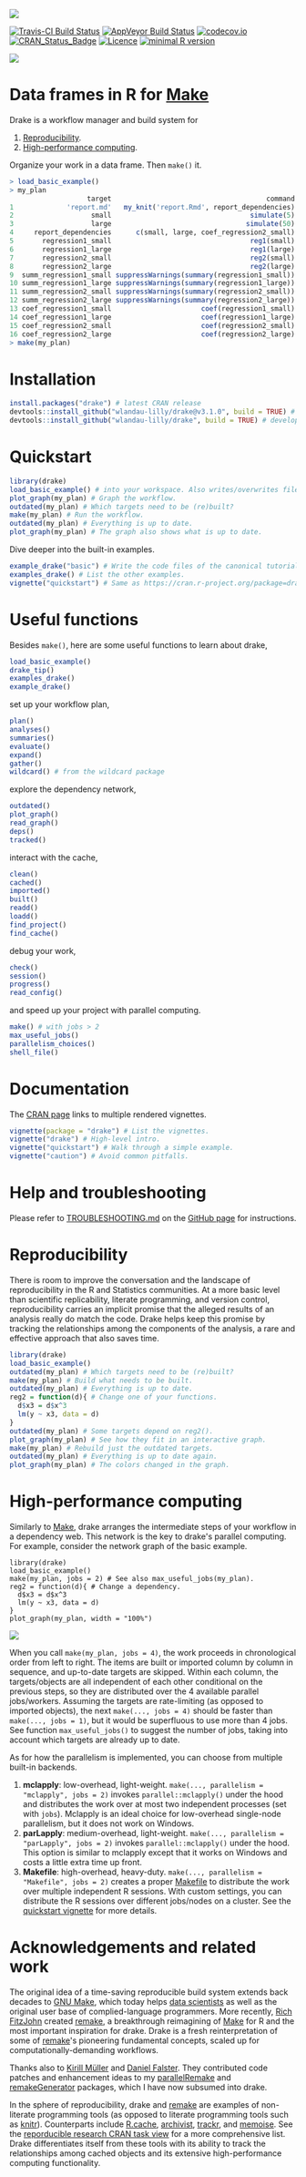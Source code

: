 ![](raster/logo.png)

[![Travis-CI Build Status](https://travis-ci.org/wlandau-lilly/drake.svg?branch=master)](https://travis-ci.org/wlandau-lilly/drake)
[![AppVeyor Build Status](https://ci.appveyor.com/api/projects/status/github/wlandau-lilly/drake?branch=master&svg=true)](https://ci.appveyor.com/project/wlandau-lilly/drake)
[![codecov.io](https://codecov.io/github/wlandau-lilly/drake/coverage.svg?branch=master)](https://codecov.io/github/wlandau-lilly/drake?branch=master)
[![CRAN_Status_Badge](http://www.r-pkg.org/badges/version/drake)](http://cran.r-project.org/package=drake)
[![Licence](https://img.shields.io/badge/licence-GPL--3-blue.svg)](https://www.gnu.org/licenses/gpl-3.0.en.html)
[![minimal R version](https://img.shields.io/badge/R%3E%3D-3.2.0-6666ff.svg)](https://cran.r-project.org/)

![](raster/demo.gif)

# Data frames in R for [Make](http://kbroman.org/minimal_make/)

Drake is a workflow manager and build system for

1. [Reproducibility](https://CRAN.R-project.org/view=ReproducibleResearch).
2. [High-performance computing](https://CRAN.R-project.org/view=HighPerformanceComputing).

Organize your work in a data frame. Then `make()` it.

```r
> load_basic_example()
> my_plan
                   target                                      command
1             'report.md'   my_knit('report.Rmd', report_dependencies)
2                   small                                  simulate(5)
3                   large                                 simulate(50)
4     report_dependencies      c(small, large, coef_regression2_small)
5       regression1_small                                  reg1(small)
6       regression1_large                                  reg1(large)
7       regression2_small                                  reg2(small)
8       regression2_large                                  reg2(large)
9  summ_regression1_small suppressWarnings(summary(regression1_small))
10 summ_regression1_large suppressWarnings(summary(regression1_large))
11 summ_regression2_small suppressWarnings(summary(regression2_small))
12 summ_regression2_large suppressWarnings(summary(regression2_large))
13 coef_regression1_small                      coef(regression1_small)
14 coef_regression1_large                      coef(regression1_large)
15 coef_regression2_small                      coef(regression2_small)
16 coef_regression2_large                      coef(regression2_large)
> make(my_plan)
```

# Installation

```r
install.packages("drake") # latest CRAN release
devtools::install_github("wlandau-lilly/drake@v3.1.0", build = TRUE) # latest GitHub release
devtools::install_github("wlandau-lilly/drake", build = TRUE) # development version
```

# Quickstart

```r
library(drake)
load_basic_example() # into your workspace. Also writes/overwrites file report.Rmd.
plot_graph(my_plan) # Graph the workflow.
outdated(my_plan) # Which targets need to be (re)built?
make(my_plan) # Run the workflow.
outdated(my_plan) # Everything is up to date.
plot_graph(my_plan) # The graph also shows what is up to date.
```

Dive deeper into the built-in examples.

```r
example_drake("basic") # Write the code files of the canonical tutorial.
examples_drake() # List the other examples.
vignette("quickstart") # Same as https://cran.r-project.org/package=drake/vignettes/quickstart.html
```

# Useful functions

Besides `make()`, here are some useful functions to learn about drake,

```r
load_basic_example()
drake_tip()
examples_drake()
example_drake()
```

set up your workflow plan,

```r
plan()
analyses()
summaries()
evaluate()
expand()
gather()
wildcard() # from the wildcard package
```

explore the dependency network,
```r
outdated()
plot_graph()
read_graph()
deps()
tracked()
```

interact with the cache,
```r
clean()
cached()
imported()
built()
readd()
loadd()
find_project()
find_cache()
```

debug your work,
```r
check()
session()
progress()
read_config()
```

and speed up your project with parallel computing.

```r
make() # with jobs > 2
max_useful_jobs()
parallelism_choices()
shell_file()
```

# Documentation

The [CRAN page](https://CRAN.R-project.org/package=drake) links to multiple rendered vignettes.

```r
vignette(package = "drake") # List the vignettes.
vignette("drake") # High-level intro.
vignette("quickstart") # Walk through a simple example.
vignette("caution") # Avoid common pitfalls.
```

# Help and troubleshooting

Please refer to [TROUBLESHOOTING.md](https://github.com/wlandau-lilly/drake/blob/master/TROUBLESHOOTING.md) on the [GitHub page](https://github.com/wlandau-lilly/drake) for instructions.

# Reproducibility 

There is room to improve the conversation and the landscape of reproducibility in the R and Statistics communities. At a more basic level than scientific replicability, literate programming, and version control, reproducibility carries an implicit promise that the alleged results of an analysis really do match the code. Drake helps keep this promise by tracking the relationships among the components of the analysis, a rare and effective approach that also saves time. 

```r
library(drake)
load_basic_example()
outdated(my_plan) # Which targets need to be (re)built?
make(my_plan) # Build what needs to be built.
outdated(my_plan) # Everything is up to date.
reg2 = function(d){ # Change one of your functions.
  d$x3 = d$x^3
  lm(y ~ x3, data = d)
}
outdated(my_plan) # Some targets depend on reg2().
plot_graph(my_plan) # See how they fit in an interactive graph.
make(my_plan) # Rebuild just the outdated targets.
outdated(my_plan) # Everything is up to date again.
plot_graph(my_plan) # The colors changed in the graph.
```

# High-performance computing

Similarly to [Make](https://www.gnu.org/software/make/), drake arranges the intermediate steps of your workflow in a dependency web. This network is the key to drake's parallel computing. For example, consider the network graph of the basic example.

```{r basicgraph}
library(drake)
load_basic_example()
make(my_plan, jobs = 2) # See also max_useful_jobs(my_plan).
reg2 = function(d){ # Change a dependency.
  d$x3 = d$x^3
  lm(y ~ x3, data = d)
}
plot_graph(my_plan, width = "100%")
```

![](raster/graph.png)

When you call `make(my_plan, jobs = 4)`, the work proceeds in chronological order from left to right. The items are built or imported column by column in sequence, and up-to-date targets are skipped. Within each column, the targets/objects are all independent of each other conditional on the previous steps, so they are distributed over the 4 available parallel jobs/workers. Assuming the targets are rate-limiting (as opposed to imported objects), the next `make(..., jobs = 4)` should be faster than `make(..., jobs = 1)`, but it would be superfluous to use more than 4 jobs. See function `max_useful_jobs()` to suggest the number of jobs, taking into account which targets are already up to date.

As for how the parallelism is implemented, you can choose from multiple built-in backends.

1. **mclapply**: low-overhead, light-weight. `make(..., parallelism = "mclapply", jobs = 2)` invokes `parallel::mclapply()` under the hood and distributes the work over at most two independent processes (set with `jobs`). Mclapply is an ideal choice for low-overhead single-node parallelism, but it does not work on Windows.
2. **parLapply**: medium-overhead, light-weight. `make(..., parallelism = "parLapply", jobs = 2)` invokes `parallel::mclapply()` under the hood. This option is similar to mclapply except that it works on Windows and costs a little extra time up front.
3. **Makefile**: high-overhead, heavy-duty. `make(..., parallelism = "Makefile", jobs = 2)` creates a proper [Makefile](https://www.gnu.org/software/make/) to distribute the work over multiple independent R sessions. With custom settings, you can distribute the R sessions over different jobs/nodes on a cluster. See the [quickstart vignette](https://cran.r-project.org/package=drake/vignettes/quickstart.html) for more details.

# Acknowledgements and related work

The original idea of a time-saving reproducible build system extends back decades to [GNU Make](http://kbroman.org/minimal_make/), which today helps [data scientists](http://blog.kaggle.com/2012/10/15/make-for-data-scientists/) as well as the original user base of complied-language programmers. More recently, [Rich FitzJohn](http://richfitz.github.io/) created [remake](https://github.com/richfitz/remake), a breakthrough reimagining of [Make](http://kbroman.org/minimal_make/) for R and the most important inspiration for drake. Drake is a fresh reinterpretation of some of  [remake](https://github.com/richfitz/remake)'s pioneering fundamental concepts, scaled up for computationally-demanding workflows. 

Thanks also to [Kirill M&uuml;ller](http://krlmlr.github.io/) and [Daniel Falster](http://danielfalster.com/). They contributed code patches and enhancement ideas to my [parallelRemake](https://github.com/wlandau/parallelRemake) and [remakeGenerator](https://github.com/wlandau/remakeGenerator) packages, which I have now subsumed into drake.

In the sphere of reproducibility, drake and [remake](https://github.com/richfitz/remake) are examples of non-literate programming tools (as opposed to literate programming tools such as [knitr](https://CRAN.R-project.org/package=knitr)). Counterparts include [R.cache](https://CRAN.R-project.org/package=R.cache), [archivist](https://CRAN.R-project.org/package=archivist), [trackr](https://github.com/gmbecker/recordr), and [memoise](https://CRAN.R-project.org/package=memoise). See the [reporducible research CRAN task view](https://CRAN.R-project.org/view=ReproducibleResearch) for a more comprehensive list. Drake differentiates itself from these tools with its ability to track the relationships among cached objects and its extensive high-performance computing functionality.
